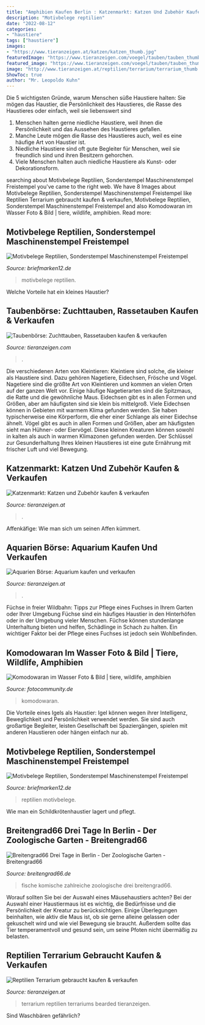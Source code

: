 ```yaml
---
title: "Amphibien Kaufen Berlin : Katzenmarkt: Katzen Und Zubehör Kaufen &amp; Verkaufen"
description: "Motivbelege reptilien"
date: "2022-08-12"
categories:
- "haustiere"
tags: ["haustiere"]
images:
- "https://www.tieranzeigen.at/katzen/katzen_thumb.jpg"
featuredImage: "https://www.tieranzeigen.com/voegel/tauben/tauben_thumb.jpg"
featured_image: "https://www.tieranzeigen.com/voegel/tauben/tauben_thumb.jpg"
image: "http://www.tieranzeigen.at/reptilien/terrarium/terrarium_thumb.jpg"
ShowToc: true
author: "Mr. Leopoldo Kuhn"
---
```



Die 5 wichtigsten Gründe, warum Menschen süße Haustiere halten: Sie mögen das Haustier, die Persönlichkeit des Haustieres, die Rasse des Haustieres oder einfach, weil sie liebenswert sind
1. Menschen halten gerne niedliche Haustiere, weil ihnen die Persönlichkeit und das Aussehen des Haustieres gefallen.
2. Manche Leute mögen die Rasse des Haustieres auch, weil es eine häufige Art von Haustier ist.
3. Niedliche Haustiere sind oft gute Begleiter für Menschen, weil sie freundlich sind und ihren Besitzern gehorchen.
4. Viele Menschen halten auch niedliche Haustiere als Kunst- oder Dekorationsform.

	

		
searching about Motivbelege Reptilien, Sonderstempel Maschinenstempel Freistempel you've came to the right web. We have 8 Images about Motivbelege Reptilien, Sonderstempel Maschinenstempel Freistempel like Reptilien Terrarium gebraucht kaufen &amp; verkaufen, Motivbelege Reptilien, Sonderstempel Maschinenstempel Freistempel and also Komodowaran im Wasser Foto &amp; Bild | tiere, wildlife, amphibien. Read more:
		
    
## Motivbelege Reptilien, Sonderstempel Maschinenstempel Freistempel

<img loading=lazy src="https://www.briefmarken12.de/foto/motivbelege/tiere/reptilien/schlange_medizin/x3-44175.jpg" onerror="this.onerror=null;this.src='https://tse4.mm.bing.net/th?id=OIP.VJMfiDspzbGUy_icRyI-zQHaFQ&amp;pid=15.1';" alt="Motivbelege Reptilien, Sonderstempel Maschinenstempel Freistempel">

_Source: briefmarken12.de_

>motivbelege reptilien. 

	

Welche Vorteile hat ein kleines Haustier?

    
## Taubenbörse: Zuchttauben, Rassetauben Kaufen &amp; Verkaufen

<img loading=lazy src="https://www.tieranzeigen.com/voegel/tauben/tauben_thumb.jpg" onerror="this.onerror=null;this.src='https://tse3.mm.bing.net/th?id=OIP.1Beb3BfbIaPBog0VwfjlggAAAA&amp;pid=15.1';" alt="Taubenbörse: Zuchttauben, Rassetauben kaufen &amp; verkaufen">

_Source: tieranzeigen.com_

>. 

	

Die verschiedenen Arten von Kleintieren:
Kleintiere sind solche, die kleiner als Haustiere sind. Dazu gehören Nagetiere, Eidechsen, Frösche und Vögel. Nagetiere sind die größte Art von Kleintieren und kommen an vielen Orten auf der ganzen Welt vor. Einige häufige Nagetierarten sind die Spitzmaus, die Ratte und die gewöhnliche Maus. Eidechsen gibt es in allen Formen und Größen, aber am häufigsten sind sie klein bis mittelgroß. Viele Eidechsen können in Gebieten mit warmem Klima gefunden werden. Sie haben typischerweise eine Körperform, die eher einer Schlange als einer Eidechse ähnelt. Vögel gibt es auch in allen Formen und Größen, aber am häufigsten sieht man Hühner- oder Eiervögel. Diese kleinen Kreaturen können sowohl in kalten als auch in warmen Klimazonen gefunden werden. Der Schlüssel zur Gesunderhaltung Ihres kleinen Haustieres ist eine gute Ernährung mit frischer Luft und viel Bewegung.

    
## Katzenmarkt: Katzen Und Zubehör Kaufen &amp; Verkaufen

<img loading=lazy src="https://www.tieranzeigen.at/katzen/katzen_thumb.jpg" onerror="this.onerror=null;this.src='https://tse4.mm.bing.net/th?id=OIP.U1jP5CYWaiH6eUU6fJll_wAAAA&amp;pid=15.1';" alt="Katzenmarkt: Katzen und Zubehör kaufen &amp; verkaufen">

_Source: tieranzeigen.at_

>. 

	

Affenkäfige: Wie man sich um seinen Affen kümmert.

    
## Aquarien Börse: Aquarium Kaufen Und Verkaufen

<img loading=lazy src="https://www.tieranzeigen.at/fische/aquarium/aquarium_thumb.jpg" onerror="this.onerror=null;this.src='https://tse3.mm.bing.net/th?id=OIP.cUDqmVL1WyKP-i7LVBnURAAAAA&amp;pid=15.1';" alt="Aquarien Börse: Aquarium kaufen und verkaufen">

_Source: tieranzeigen.at_

>. 

	

Füchse in freier Wildbahn: Tipps zur Pflege eines Fuchses in Ihrem Garten oder Ihrer Umgebung
Füchse sind ein häufiges Haustier in den Hinterhöfen oder in der Umgebung vieler Menschen. Füchse können stundenlange Unterhaltung bieten und helfen, Schädlinge in Schach zu halten. Ein wichtiger Faktor bei der Pflege eines Fuchses ist jedoch sein Wohlbefinden.

    
## Komodowaran Im Wasser Foto &amp; Bild | Tiere, Wildlife, Amphibien

<img loading=lazy src="http://img.fotocommunity.com/komodowaran-im-wasser-cc59bb9e-2d8a-4ee6-8f03-e94df1bdea97.jpg?height=1080" onerror="this.onerror=null;this.src='https://tse4.mm.bing.net/th?id=OIP.zCT6iCI-eGh3WBDceh2PqQHaEV&amp;pid=15.1';" alt="Komodowaran im Wasser Foto &amp; Bild | tiere, wildlife, amphibien">

_Source: fotocommunity.de_

>komodowaran. 

	

Die Vorteile eines Igels als Haustier: Igel können wegen ihrer Intelligenz, Beweglichkeit und Persönlichkeit verwendet werden. Sie sind auch großartige Begleiter, leisten Gesellschaft bei Spaziergängen, spielen mit anderen Haustieren oder hängen einfach nur ab.

    
## Motivbelege Reptilien, Sonderstempel Maschinenstempel Freistempel

<img loading=lazy src="https://www.briefmarken12.de/foto/motivbelege/tiere/reptilien/neu/x3-29490.jpg" onerror="this.onerror=null;this.src='https://tse3.mm.bing.net/th?id=OIP.R5xFBWIsQPI1nrg0z94YawHaEB&amp;pid=15.1';" alt="Motivbelege Reptilien, Sonderstempel Maschinenstempel Freistempel">

_Source: briefmarken12.de_

>reptilien motivbelege. 

	

Wie man ein Schildkrötenhaustier lagert und pflegt.

    
## Breitengrad66 Drei Tage In Berlin - Der Zoologische Garten - Breitengrad66

<img loading=lazy src="https://lh3.googleusercontent.com/-Gn1i-jAhKW0/U-35EAUJPJI/AAAAAAAAezM/tbL8Ui0t6KU/s1024/0178_Berlin_14-Aug-2014_Limberg.JPG" onerror="this.onerror=null;this.src='https://tse4.mm.bing.net/th?id=OIP.2rLtz4xihXtK_X31SMPQfAHaE7&amp;pid=15.1';" alt="Breitengrad66 Drei Tage in Berlin - Der Zoologische Garten - Breitengrad66">

_Source: breitengrad66.de_

>fische komische zahlreiche zoologische drei breitengrad66. 

	

Worauf sollten Sie bei der Auswahl eines Mäusehaustiers achten?
Bei der Auswahl einer Haustiermaus ist es wichtig, die Bedürfnisse und die Persönlichkeit der Kreatur zu berücksichtigen. Einige Überlegungen beinhalten, wie aktiv die Maus ist, ob sie gerne alleine gelassen oder gekuschelt wird und wie viel Bewegung sie braucht. Außerdem sollte das Tier temperamentvoll und gesund sein, um seine Pfoten nicht übermäßig zu belasten.

    
## Reptilien Terrarium Gebraucht Kaufen &amp; Verkaufen

<img loading=lazy src="http://www.tieranzeigen.at/reptilien/terrarium/terrarium_thumb.jpg" onerror="this.onerror=null;this.src='https://tse1.mm.bing.net/th?id=OIP.a0ngQvL7hS8f4H0J1eyzaQAAAA&amp;pid=15.1';" alt="Reptilien Terrarium gebraucht kaufen &amp; verkaufen">

_Source: tieranzeigen.at_

>terrarium reptilien terrariums bearded tieranzeigen. 

	

Sind Waschbären gefährlich?


